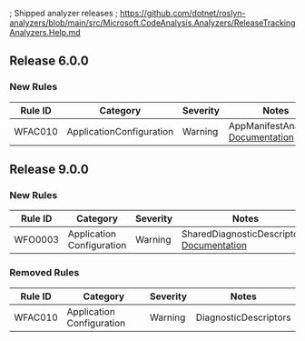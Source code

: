 ﻿; Shipped analyzer releases
; https://github.com/dotnet/roslyn-analyzers/blob/main/src/Microsoft.CodeAnalysis.Analyzers/ReleaseTrackingAnalyzers.Help.md

## Release 6.0.0

### New Rules

Rule ID | Category | Severity | Notes
--------|----------|----------|--------------------
WFAC010 | ApplicationConfiguration | Warning | AppManifestAnalyzer, [Documentation](https://learn.microsoft.com/dotnet/desktop/winforms/wfdev-diagnostics/wfac010)

## Release 9.0.0

### New Rules

Rule ID | Category | Severity | Notes
--------|----------|----------|-------
WFO0003 | Application Configuration | Warning | SharedDiagnosticDescriptors, [Documentation](https://learn.microsoft.com/dotnet/desktop/winforms/compiler-messages/wfo0003)

### Removed Rules

Rule ID | Category | Severity | Notes
--------|----------|----------|-------
WFAC010 | Application Configuration | Warning | DiagnosticDescriptors
